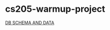 # cs205-warmup-project
[DB SCHEMA AND DATA](https://docs.google.com/spreadsheets/d/10uNZty7Ix6n4S_ww2qhkvcJ7jfikw8rN0CeShY-WSuE/edit?usp=sharing)
